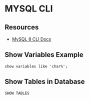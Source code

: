 # MYSQL CLI

## Resources

- [MySQL 8 CLI Docs](https://dev.mysql.com/doc/refman/8.0/en/mysql.html)

## Show Variables Example

```console
show variables like 'char%';
```

## Show Tables in Database

```console
SHOW TABLES
```
